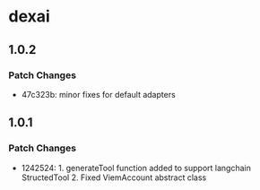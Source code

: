 # dexai

## 1.0.2

### Patch Changes

- 47c323b: minor fixes for default adapters

## 1.0.1

### Patch Changes

- 1242524: 1. generateTool function added to support langchain StructedTool 2. Fixed ViemAccount abstract class
